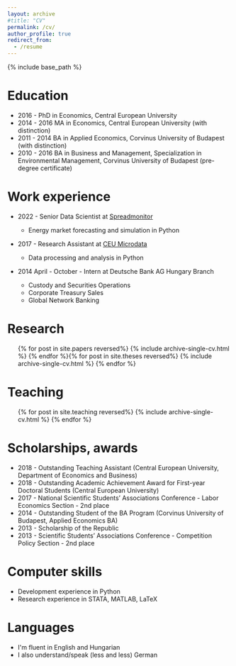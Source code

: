 ```yaml
---
layout: archive
#title: "CV"
permalink: /cv/
author_profile: true
redirect_from:
  - /resume
---
```


{% include base_path %}

Education
======
* 2016 -      PhD in Economics, Central European University
* 2014 - 2016 MA in Economics, Central European University (with distinction)
* 2011 - 2014 BA in Applied Economics, Corvinus University of Budapest (with distinction)
* 2010 - 2016 BA in Business and Management, Specialization in Environmental Management, Corvinus University of Budapest (pre-degree certificate)

Work experience
======
* 2022 - Senior Data Scientist at [Spreadmonitor](https://spreadmonitor.com/)
  * Energy market forecasting and simulation in Python

* 2017 - Research Assistant at [CEU Microdata](http://microdata.io)
  * Data processing and analysis in Python

* 2014 April - October - Intern at Deutsche Bank AG Hungary Branch
  * Custody and Securities Operations
  * Corporate Treasury Sales
  * Global Network Banking

Research
======
  <ul>{% for post in site.papers reversed%}
    {% include archive-single-cv.html %}
  {% endfor %}{% for post in site.theses reversed%}
    {% include archive-single-cv.html %}
  {% endfor %}</ul>

Teaching
======
  <ul>{% for post in site.teaching reversed%}
    {% include archive-single-cv.html %}
  {% endfor %}</ul>

Scholarships, awards
======
* 2018 - Outstanding Teaching Assistant (Central European University, Department of Economics and Business)
* 2018 - Outstanding Academic Achievement Award for First-year Doctoral Students (Central European University)
* 2017 - National Scientific Students’ Associations Conference - Labor Economics Section - 2nd place
* 2014 - Outstanding Student of the BA Program (Corvinus University of Budapest, Applied Economics BA)
* 2013 - Scholarship of the Republic
* 2013 - Scientific Students’ Associations Conference - Competition Policy Section - 2nd place
  
Computer skills
======
* Development experience in Python
* Research experience in STATA, MATLAB, LaTeX

Languages
======
* I'm fluent in English and Hungarian
* I also understand/speak (less and less) German
